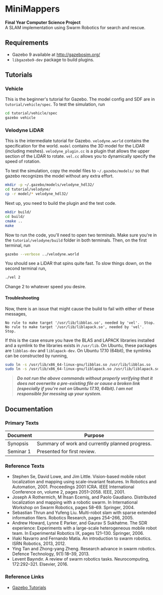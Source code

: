# MiniMappers

**Final Year Computer Science Project**  
A SLAM implementation using Swarm Robotics for search and rescue.


## Requirements
- Gazebo 9 available at http://gazebosim.org/
- `libgazebo9-dev` package to build plugins.

## Tutorials

### Vehicle
This is the beginner's tutorial for Gazebo. The model config and SDF are in ```tutorial/vehicle/spec```. To test the simulation, run
```bash
cd tutorial/vehicle/spec
gazebo vehicle
```

### Velodyne LiDAR
This is the intermediate tutorial for Gazebo. `velodyne.world` contains the specification for the world. `model` contains the 3D model for the LiDAR (including meshes). `velodyne_plugin.cc` is a plugin that allows the upper section of the LiDAR to rotate. `vel.cc` allows you to dynamically specify the speed of rotation.

To test the simulation, copy the model files to `~/.gazebo/models/` so that gazebo recognizes the model without any extra effort.
```bash
mkdir -p ~/.gazebo/models/velodyne_hdl32/
cd tutorial/velodyne/
cp -r model/* velodyne_hdl32/
```
Next up, you need to build the plugin and the test code.
```bash
mkdir build/
cd build/
cmake ..
make
```
Now to run the code, you'll need to open two terminals. Make sure you're in the `tutorial/velodyne/build` folder in both terminals. Then, on the first terminal, run
```bash
gazebo --verbose ../velodyne.world
```
You should see a LiDAR that spins quite fast. To slow things down, on the second terminal run,
```bash
./vel 2
```
Change 2 to whatever speed you desire.

#### Troubleshooting
Now, there is an issue that might cause the build to fail with either of these messages,
```
No rule to make target '/usr/lib/libblas.so', needed by 'vel'.  Stop.
No rule to make target '/usr/lib/liblapack.so', needed by 'vel'.  Stop.
```

If this is the case ensure you have the BLAS and LAPACK libraries installed and a symlink to the libraries exists in `/usr/lib`. On Ubuntu, these packages are `libblas-dev` and `liblapack-dev`. On Ubuntu 17.10 (64bit), the symlinks can be constructed by running,
```bash
sudo ln -s /usr/lib/x86_64-linux-gnu/libblas.so /usr/lib/libblas.so
sudo ln -s /usr/lib/x86_64-linux-gnu/liblapack.so /usr/lib/liblapack.so
```

> ***Do not run the above commands without properly verifying that it does not overwrite a pre-existing file or cause a broken link (especially if you're not on Ubuntu 17.10, 64bit). I am not responsible for messing up your system.***

## Documentation

### Primary Texts

| **Document** | **Purpose**                                     |
| ------------ | ----------------------------------------------- |
| Synopsis     | Summary of work and currently planned progress. |
| Seminar 1    | Presented for first review.                     |

### Reference Texts
- Stephen Se, David Lowe, and Jim Little. Vision-based mobile robot localization and mapping using scale-invariant features. In Robotics and Automation, 2001. Proceedings 2001 ICRA. IEEE International Conference on, volume 2, pages 2051–2058. IEEE, 2001.
- Joseph A Rothermich, M İhsan Ecemiş, and Paolo Gaudiano. Distributed localization and mapping with a robotic swarm. In International Workshop on Swarm Robotics, pages 58–69. Springer, 2004.
- Sebastian Thrun and Yufeng Liu. Multi-robot slam with sparse extended information filers. Robotics Research, pages 254–266, 2005.
- Andrew Howard, Lynne E Parker, and Gaurav S Sukhatme. The SDR experience: Experiments with a large-scale heterogeneous mobile robot team. In Experimental Robotics IX, pages 121–130. Springer, 2006.
- Iñaki Navarro and Fernando Matı́a. An introduction to swarm robotics. ISRN Robotics, 2013, 2012.
- Ying Tan and Zhong-yang Zheng. Research advance in swarm robotics. Defence Technology, 9(1):18–39, 2013.
- Levent Bayındır. A review of swarm robotics tasks. Neurocomputing, 172:292–321. Elsevier, 2016.

### Reference Links
- [Gazebo Tutorials](http://gazebosim.org/tutorials/browse)